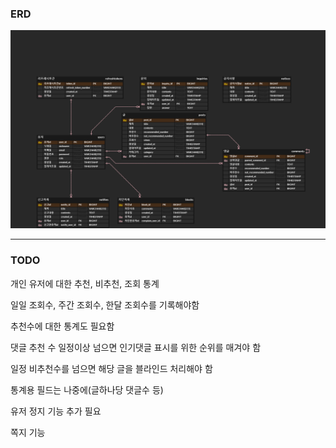 ### ERD

![Alt text](HardBoard.png)

---

### TODO

개인 유저에 대한 추천, 비추천, 조회 통계

일일 조회수, 주간 조회수, 한달 조회수를 기록해야함

추천수에 대한 통계도 필요함

댓글 추천 수 일정이상 넘으면 인기댓글 표시를 위한 순위를 매겨야 함

일정 비추천수를 넘으면 해당 글을 블라인드 처리해야 함

통계용 필드는 나중에(글하나당 댓글수 등)

유저 정지 기능 추가 필요

쪽지 기능